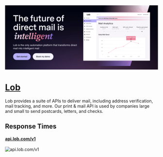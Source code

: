 [![Visit Lob](imagePreview.png)](https://lob.com)

# [Lob](https://lob.com)

Lob provides a suite of APIs to deliver mail, including address verification, mail tracking, and more. Our print & mail API is used by companies large and small to send postcards, letters, and checks.

## Response Times

#### [api.lob.com/v1](https://api.lob.com/v1)

![api.lob.com/v1](response-time-charts/api.lob.com%2Fv1.png)
